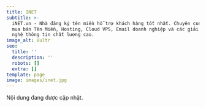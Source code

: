 ```yaml
---
title: INET
subtitle: >-
  iNET.vn - Nhà đăng ký tên miền hỗ trợ khách hàng tốt nhất. Chuyên cung cấp,
  mua bán Tên Miền, Hosting, Cloud VPS, Email doanh nghiệp và các giải pháp công
  nghệ thông tin chất lượng cao.
image_alt: Vultr
seo:
  title: ''
  description: ''
  robots: []
  extra: []
template: page
image: images/inet.jpg
---
```

Nội dung đang được cập nhật.
